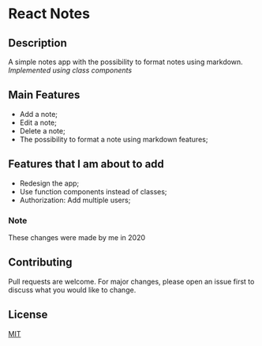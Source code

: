 # React Notes

## Description
A simple notes app with the possibility to format notes using markdown.
*Implemented using class components*

## Main Features
- Add a note;
- Edit a note;
- Delete a note;
- The possibility to format a note using markdown features;

## Features that I am about to add
- Redesign the app;
- Use function components instead of classes;
- Authorization: Add multiple users;

### Note
These changes were made by me in 2020

## Contributing

Pull requests are welcome. For major changes, please open an issue first
to discuss what you would like to change.


## License

[MIT](https://choosealicense.com/licenses/mit/)

